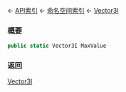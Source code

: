 ← [API索引](Api-Index) ← [命名空间索引](Namespace-Index) ← [Vector3I](VRageMath.Vector3I)

### 概要

```csharp
public static Vector3I MaxValue
```

### 返回

[Vector3I](VRageMath.Vector3I)

